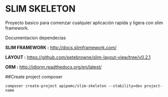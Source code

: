 SLIM SKELETON
=============

Proyecto basico para comenzar cualquier aplicación rapida y ligera con slim framework.

Documentacion dependecias

**SLIM FRAMEWORK :**  http://docs.slimframework.com/

**LAYOUT :**  https://github.com/petebrowne/slim-layout-view/tree/v0.2.1

**ORM :**  http://idiorm.readthedocs.org/en/latest/


##Create project composer

`composer create-project apipemc/slim-skeleton --stability=dev project-name`